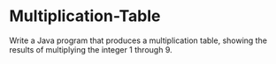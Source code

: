 # Multiplication-Table
Write a Java program that produces a multiplication table, showing the results of multiplying the integer 1 through 9.
